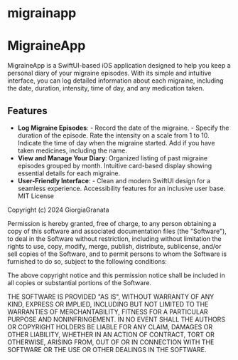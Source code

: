 # migrainapp
# MigraineApp 
MigraineApp is a SwiftUI-based iOS application designed to help you keep a personal diary of your migraine episodes. With its simple and intuitive interface, you can log detailed information about each migraine, including the date, duration, intensity, time of day, and any medication taken. 

## Features 
-  **Log Migraine Episodes**: - Record the date of the migraine. - Specify the duration of the episode. Rate the intensity on a scale from 1 to 10. Indicate the time of day when the migraine started.  Add if you have taken medicines, including the name. 
- **View and Manage Your Diary**: Organized listing of past migraine episodes grouped by month. Intuitive card-based display showing essential details for each migraine. 
- **User-Friendly Interface**: - Clean and modern SwiftUI design for a seamless experience.  Accessibility features for an inclusive user base.                                                                                                                 
MIT License

Copyright (c) 2024 GiorgiaGranata

Permission is hereby granted, free of charge, to any person obtaining a copy
of this software and associated documentation files (the "Software"), to deal
in the Software without restriction, including without limitation the rights
to use, copy, modify, merge, publish, distribute, sublicense, and/or sell
copies of the Software, and to permit persons to whom the Software is
furnished to do so, subject to the following conditions:

The above copyright notice and this permission notice shall be included in all
copies or substantial portions of the Software.

THE SOFTWARE IS PROVIDED "AS IS", WITHOUT WARRANTY OF ANY KIND, EXPRESS OR
IMPLIED, INCLUDING BUT NOT LIMITED TO THE WARRANTIES OF MERCHANTABILITY,
FITNESS FOR A PARTICULAR PURPOSE AND NONINFRINGEMENT. IN NO EVENT SHALL THE
AUTHORS OR COPYRIGHT HOLDERS BE LIABLE FOR ANY CLAIM, DAMAGES OR OTHER
LIABILITY, WHETHER IN AN ACTION OF CONTRACT, TORT OR OTHERWISE, ARISING FROM,
OUT OF OR IN CONNECTION WITH THE SOFTWARE OR THE USE OR OTHER DEALINGS IN THE
SOFTWARE.
